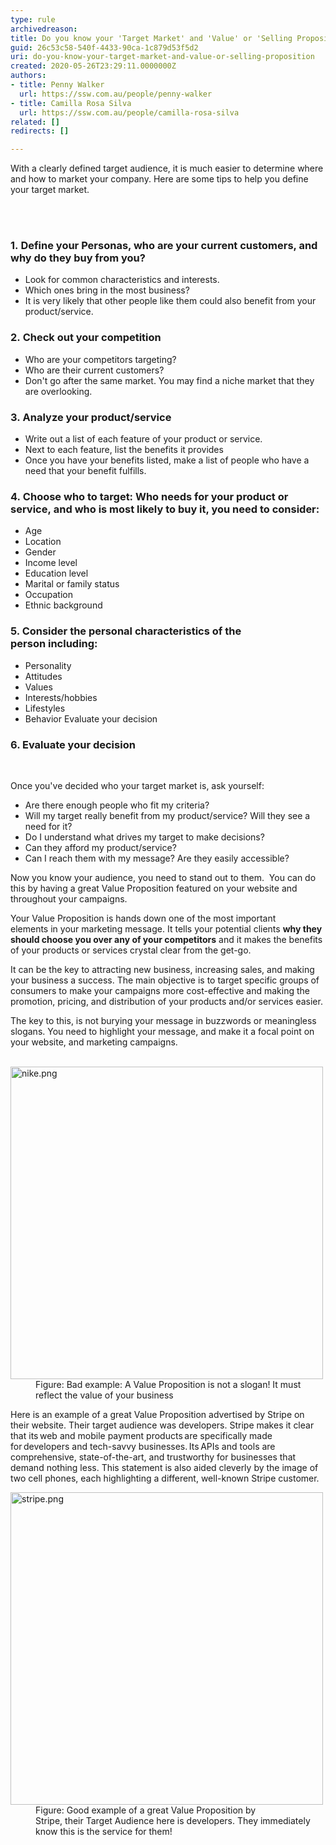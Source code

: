 ```yaml
---
type: rule
archivedreason: 
title: Do you know your 'Target Market' and 'Value' or 'Selling Proposition'?
guid: 26c53c58-540f-4433-90ca-1c879d53f5d2
uri: do-you-know-your-target-market-and-value-or-selling-proposition
created: 2020-05-26T23:29:11.0000000Z
authors:
- title: Penny Walker
  url: https://ssw.com.au/people/penny-walker
- title: Camilla Rosa Silva
  url: https://ssw.com.au/people/camilla-rosa-silva
related: []
redirects: []

---
```



<p class="ssw15-rteElement-P">With a clearly defined target audience, it is much easier to determine where and how to market your company. Here are some tips to help you define your target market.​​<br></p>
<br><excerpt class='endintro'></excerpt><br>
<h3 class="ssw15-rteElement-H3">​1.&#160;Define your&#160;Personas, who are your current customers, and why do they buy from you?&#160;</h3><ul><li>Look for common characteristics and interests.&#160;&#160;</li><li>Which ones bring in the most business?&#160;&#160;</li><li>It is very likely that other people like them could also benefit from your product/service.&#160;</li></ul><h3 class="ssw15-rteElement-H3">2.&#160;Check out your competition&#160;</h3><ul><li>Who are your competitors targeting?&#160;&#160;</li><li>Who are their current customers?&#160;</li><li>Don't go after the same market. You may find a niche market that they are overlooking.&#160;</li></ul><h3 class="ssw15-rteElement-H3">3.&#160;Analyze&#160;your product/service&#160;</h3><ul><li>Write out a list of each feature of your product or service.&#160;</li><li>Next to each feature, list the benefits it provides&#160;</li><li>Once you have your benefits listed, make a list of people who have a need that your benefit&#160;fulfills.&#160;&#160;</li></ul><h3 class="ssw15-rteElement-H3">​4.&#160;Choose&#160;who&#160;to target&#58;&#160;Who needs&#160;for your product or service,&#160;and&#160;who is most likely to buy it, you need to consider&#58;&#160;</h3><p></p><ul><li>Age &#160;</li><li>Location&#160;</li><li>Gender&#160;</li><li>Income level&#160;</li><li>Education level&#160;</li><li>Marital or family status&#160;</li><li>Occupation&#160;</li><li>Ethnic background&#160;</li></ul><h3 class="ssw15-rteElement-H3">5. Consider the personal characteristics of&#160;the person&#160;including&#58;&#160;</h3><ul><li>Personality&#160;</li><li>Attitudes&#160;</li><li>Values&#160;</li><li>Interests/hobbies&#160;</li><li>Lifestyles&#160;</li><li>Behavior&#160;Evaluate your decision&#160;​​​</li></ul><h3 class="ssw15-rteElement-H3">6. Evaluate your decision&#160;​​​</h3><p>
   <br>
</p><p>Once you've&#160;decided who&#160;your&#160;target market&#160;is,&#160;ask yourself&#58;&#160;<br></p><ul><li>Are there enough people who fit my criteria?&#160;</li><li>Will my target really benefit from my product/service? Will they see a need for it?&#160;</li><li>Do I understand what drives my target to make decisions?&#160;</li><li>Can they afford my product/service?&#160;</li><li>Can I reach them with my message? Are they easily accessible?&#160;​<br></li></ul><div><p class="ssw15-rteElement-P">Now you know your audience,&#160;you need to stand out to them.&#160;&#160;You&#160;can do this by having a great Value Proposition&#160;featured&#160;on your website&#160;and throughout your campaigns.&#160;&#160;</p><p class="ssw15-rteElement-P">Your Value&#160;Proposition is hands down&#160;one of the most important elements&#160;in&#160;your&#160;marketing message. It tells your potential clients&#160;<b>why they should&#160;choose&#160;you over any of your&#160;competitors</b>&#160;and it makes the benefits of your products or services crystal clear&#160;from the get-go.&#160;&#160;</p><p class="ssw15-rteElement-P">It can be the key to attracting new business, increasing sales, and making your business a success. The main objective is to&#160;target&#160;specific groups of consumers&#160;to make your campaigns&#160;more cost-effective&#160;and making the promotion, pricing, and distribution of your products and/or services easier.&#160;</p>The key to this, is not burying your message in&#160;buzzwords&#160;or&#160;meaningless slogans. You need to highlight your message, and make it a focal point on your website, and marketing campaigns.&#160;&#160;​<br></div><div>
   <br>
</div><dl class="badImage"><dt><img src="/PublishingImages/nike.png" alt="nike.png" style="width&#58;500px;" /></dt><dd>Figure&#58;&#160;Bad example&#58; A Value&#160;Proposition is not a slogan! It must reflect the value of your business</dd></dl><p>Here is an example of a great Value Proposition&#160;advertised&#160;by Stripe&#160;on their website. Their&#160;target&#160;audience&#160;was&#160;developers.&#160;Stripe makes it clear that its web and mobile payment products are specifically made for developers and tech-savvy businesses. Its APIs and tools are comprehensive, state-of-the-art, and trustworthy for businesses that demand nothing less. This statement is also aided cleverly by the image of two cell phones, each highlighting a different, well-known Stripe customer. </p><dl class="goodImage"><dt><img src="/PublishingImages/stripe.png" alt="stripe.png" style="width&#58;500px;" /></dt><dd>Figure&#58;&#160;Good example&#160;of a great Value Proposition by Stripe,&#160;their&#160;Target Audience&#160;here is&#160;developers.&#160;They immediately know this is the service for them!&#160;</dd></dl>


